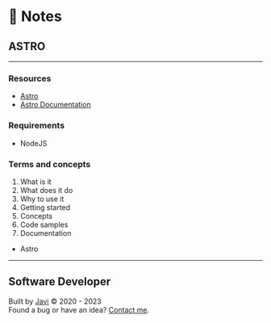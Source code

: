 # :memo: Notes
## ASTRO
---
### Resources
* [Astro](https://astro.build/)
* [Astro Documentation](https://docs.astro.build/)
### Requirements
* NodeJS
### Terms and concepts
1. What is it
2. What does it do
3. Why to use it
4. Getting started
5. Concepts
6. Code samples
7. Documentation
* Astro
---
## Software Developer
Built by [Javi](https://javierandres.dev) :copyright: 2020 - 2023  
Found a bug or have an idea? [Contact me](https://javierandres.dev).
